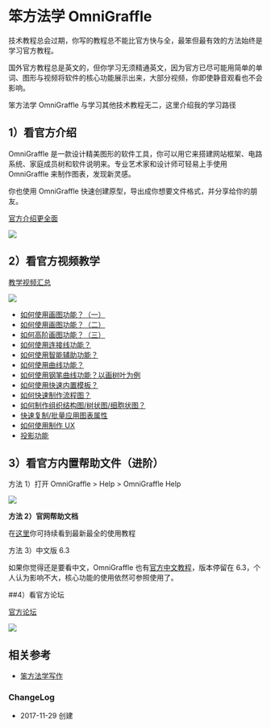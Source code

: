 # 笨方法学 OmniGraffle 

技术教程总会过期，你写的教程总不能比官方快与全，最笨但最有效的方法始终是学习官方教程。

国外官方教程总是英文的，但你学习无须精通英文，因为官方已尽可能用简单的单词、图形与视频将软件的核心功能展示出来，大部分视频，你即使静音观看也不会影响。

笨方法学 OmniGraffle 与学习其他技术教程无二，这里介绍我的学习路径

## 1）看官方介绍

OmniGraffle 是一款设计精美图形的软件工具，你可以用它来搭建网站框架、电路系统、家庭成员树和软件说明来。专业艺术家和设计师可轻易上手使用 OmniGraffle 来制作图表，发现新灵感。

你也使用 OmniGraffle 快速创建原型，导出成你想要文件格式，并分享给你的朋友。

[官方介绍更全面](https://www.omnigroup.com/omnigraffle/)


![](http://openmindclub.qiniudn.com/omt/OmniGraffle01.jpg)

## 2）看官方视频教学 

 [教学视频汇总](https://www.omnigroup.com/video/omnigraffle/#omnigraffle-7-for-mac)
 
![](http://openmindclub.qiniudn.com/omt/OmniGraffle02.jpg)
 
* [如何使用画图功能？（一）](https://www.omnigroup.com/video/set/omnigraffle-7-for-mac/shape-tool-and-style-well/)
* [如何使用画图功能？（二）](https://www.omnigroup.com/video/set/omnigraffle-7-for-mac/adjustable-shapes/)
* [如何高阶画图功能？（三）](https://www.omnigroup.com/video/set/omnigraffle-7-for-mac/object-inspectors/)
* [如何使用连接线功能？](https://www.omnigroup.com/video/set/omnigraffle-6-for-mac/connections/)
* [如何使用智能辅助功能？](https://www.omnigroup.com/video/set/omnigraffle-7-for-mac/smart-guides/)
* [如何使用曲线功能？](https://www.omnigroup.com/video/set/omnigraffle-7-for-mac/bezier-basics/)
* [如何使用钢笔曲线功能？以画树叶为例](https://www.omnigroup.com/video/set/omnigraffle-7-for-mac/leaf-tutorial-pen-tool-and-line-tool/)
* [如何使用快速内置模板？](https://www.omnigroup.com/video/set/omnigraffle-7-for-mac/stencils-vs-templates/)
* [如何快速制作流程图？](https://www.omnigroup.com/video/set/omnigraffle-7-for-mac/flowchart-tutorial/)
* [如何制作组织结构图/树状图/细胞状图？](https://www.omnigroup.com/video/set/omnigraffle-7-for-mac/diagramming/)
* [快速复制/批量应用图表属性](https://www.omnigroup.com/video/set/omnigraffle-6-for-mac/styling/)
* [如何使用制作 UX](https://www.omnigroup.com/video/set/omnigraffle-7-for-mac/live-session-ux-design-with-omnigraffle/)
* [投影功能](https://www.omnigroup.com/video/set/omnigraffle-7-for-mac/presentation-mode/)


## 3）看官方内置帮助文件（进阶）

方法 1）打开 OmniGraffle  > Help > OmniGraffle Help

![](http://openmindclub.qiniudn.com/omt/OmniGraffle03.jpg)

**方法 2）官网帮助文档**

在[这里](https://support.omnigroup.com/documentation/omnigraffle/mac/7.3/en/)你可持续看到最新最全的使用教程


方法 3）中文版 6.3

如果你觉得还是要看中文，OmniGraffle 也有[官方中文教程](https://support.omnigroup.com/documentation/omnigraffle/mac/6.3/zh/)，版本停留在 6.3，个人认为影响不大，核心功能的使用依然可参照使用了。


##4）看官方论坛


[官方论坛](https://support.omnigroup.com/omnigraffle/)

![](http://openmindclub.qiniudn.com/omt/OmniGraffle04.jpg)


## 相关参考

- [笨方法学写作](http://www.LearnWritingTheHardWay.cn) 

### ChangeLog

- 2017-11-29 创建



